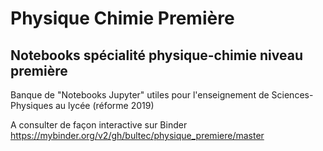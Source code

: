 # Physique Chimie Première
## Notebooks spécialité physique-chimie niveau première
Banque de "Notebooks Jupyter" utiles pour l'enseignement de Sciences-Physiques au lycée (réforme 2019)

A consulter de façon interactive sur Binder https://mybinder.org/v2/gh/bultec/physique_premiere/master
